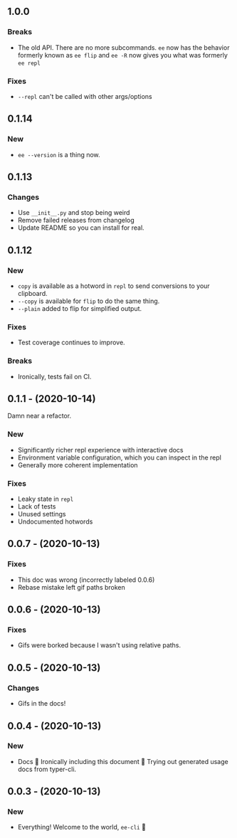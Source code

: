 ## 1.0.0

### Breaks

- The old API. There are no more subcommands. `ee` now has the behavior formerly known as `ee flip` and `ee -R` now gives you what was formerly `ee repl`

### Fixes

- `--repl` can't be called with other args/options

## 0.1.14

### New

-  `ee --version` is a thing now.

## 0.1.13

### Changes

- Use `__init__.py` and stop being weird
- Remove failed releases from changelog
- Update README so you can install for real.

## 0.1.12

### New

- `copy` is available as a hotword in `repl` to send conversions to your clipboard.
- `--copy` is available for `flip` to do the same thing.
- `--plain` added to flip for simplified output.

### Fixes

- Test coverage continues to improve.

### Breaks

- Ironically, tests fail on CI.

## 0.1.1 - (2020-10-14)

Damn near a refactor.

### New

- Significantly richer repl experience with interactive docs
- Environment variable configuration, which you can inspect in the repl
- Generally more coherent implementation

###  Fixes

- Leaky state in `repl`
- Lack of tests
- Unused settings
- Undocumented hotwords


## 0.0.7 - (2020-10-13)

### Fixes

* This doc was wrong (incorrectly labeled 0.0.6)
* Rebase mistake left gif paths broken

## 0.0.6 - (2020-10-13)

### Fixes

* Gifs were borked because I wasn't using relative paths.

## 0.0.5 - (2020-10-13)

### Changes

* Gifs in the docs!

## 0.0.4 - (2020-10-13)


### New

* Docs 📖 Ironically including this document 🤔 Trying out generated usage docs from typer-cli.


## 0.0.3 - (2020-10-13)

### New

* Everything! Welcome to the world, `ee-cli` 🎉
